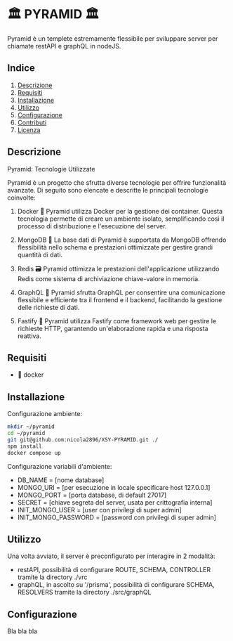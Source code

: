 # 🏛 PYRAMID 🏛

Pyramid è un templete estremamente flessibile per sviluppare server per chiamate restAPI e graphQL in nodeJS.

## Indice

1. [Descrizione](#descrizione)
2. [Requisiti](#requisiti)
3. [Installazione](#installazione)
4. [Utilizzo](#utilizzo)
5. [Configurazione](#configurazione)
6. [Contributi](#contributi)
7. [Licenza](#licenza)

## Descrizione

Pyramid: Tecnologie Utilizzate

Pyramid è un progetto che sfrutta diverse tecnologie per offrire funzionalità avanzate. Di seguito sono elencate e descritte le principali tecnologie coinvolte:

1. Docker 🐳
    Pyramid utilizza Docker per la gestione dei container. Questa tecnologia permette di creare un ambiente isolato, semplificando così il processo di distribuzione e l'esecuzione del server.

2. MongoDB 🍃
    La base dati di Pyramid è supportata da MongoDB offrendo flessibilità nello schema e prestazioni ottimizzate per gestire grandi quantità di dati.

3. Redis 🗃️
    Pyramid ottimizza le prestazioni dell'applicazione utilizzando Redis come sistema di archiviazione chiave-valore in memoria.

4. GraphQL 🧬
    Pyramid sfrutta GraphQL per consentire una comunicazione flessibile e efficiente tra il frontend e il backend, facilitando la gestione delle richieste di dati.

5. Fastify 🚀
    Pyramid utilizza Fastify come framework web per gestire le richieste HTTP, garantendo un'elaborazione rapida e una risposta reattiva.

## Requisiti

- 🐳 docker

## Installazione

Configurazione ambiente:

```bash
mkdir ~/pyramid
cd ~/pyramid
git git@github.com:nicola2896/XSY-PYRAMID.git ./
npm install
docker compose up
```

Configurazione variabili d'ambiente:

- DB_NAME = [nome database]
- MONGO_URI = [per esecuzione in locale specificare host 127.0.0.1]
- MONGO_PORT = [porta database, di default 27017]
- SECRET = [chiave segreta del server, usata per crittografia interna]
- INIT_MONGO_USER = [user con privilegi di super admin]
- INIT_MONGO_PASSWORD = [password con privilegi di super admin]

## Utilizzo

Una volta avviato, il server è preconfigurato per interagire in 2 modalità:
- restAPI, possibilità di configurare ROUTE, SCHEMA, CONTROLLER tramite la directory ./vrc
- graphQL, in ascolto su '/prisma', possibilità di configurare SCHEMA, RESOLVERS tramite la directory ./src/graphQL


## Configurazione

Bla bla bla